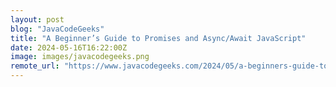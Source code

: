 ```yaml
---
layout: post
blog: "JavaCodeGeeks"
title: "A Beginner’s Guide to Promises and Async/Await JavaScript"
date: 2024-05-16T16:22:00Z
image: images/javacodegeeks.png
remote_url: "https://www.javacodegeeks.com/2024/05/a-beginners-guide-to-promises-and-async-await-javascript.html"
---
```

